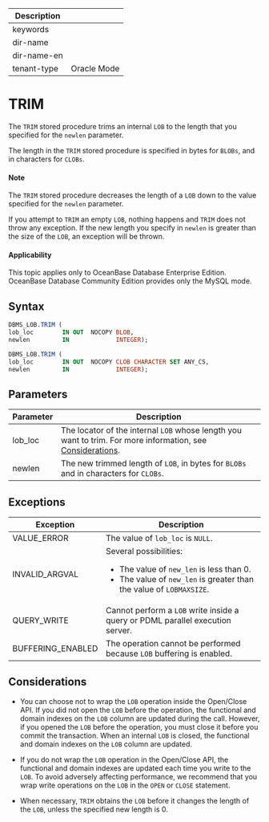 | Description   |                 |
|---------------|-----------------|
| keywords      |                 |
| dir-name      |                 |
| dir-name-en   |                 |
| tenant-type   | Oracle Mode     |

# TRIM

The `TRIM` stored procedure trims an internal `LOB` to the length that you specified for the `newlen` parameter.

The length in the `TRIM` stored procedure is specified in bytes for `BLOBs`, and in characters for `CLOBs`.

  <main id="notice" type='explain'>
    <h4>Note</h4>
    <p>The <code>TRIM</code> stored procedure decreases the length of a <code>LOB</code> down to the value specified for the <code>newlen</code> parameter. </p>
  </main>

If you attempt to `TRIM` an empty `LOB`, nothing happens and `TRIM` does not throw any exception. If the new length you specify in `newlen` is greater than the size of the `LOB`, an exception will be thrown.


  <main id="notice" >
    <h4>Applicability</h4>
    <p>This topic applies only to OceanBase Database Enterprise Edition. OceanBase Database Community Edition provides only the MySQL mode. </p>
  </main>


## Syntax

```sql
DBMS_LOB.TRIM (
lob_loc        IN OUT  NOCOPY BLOB,
newlen         IN             INTEGER);

DBMS_LOB.TRIM (
lob_loc        IN OUT  NOCOPY CLOB CHARACTER SET ANY_CS,
newlen         IN             INTEGER);
```



## Parameters



| **Parameter** | **Description** |
|---------|---------------------------------------------------------------------------------------|
| lob_loc | The locator of the internal `LOB` whose length you want to trim. For more information, see [Considerations](../9300.dbms-lob-oracle/100.dbms-lob-overview-oracle.md).  |
| newlen | The new trimmed length of `LOB`, in bytes for `BLOBs` and in characters for `CLOBs`.  |



## Exceptions



| **Exception** | **Description** |
|-------------------|------------------------------------------------------------------------------------------------------------------------------------------------------------------|
| VALUE_ERROR | The value of `lob_loc` is `NULL`.  |
| INVALID_ARGVAL | Several possibilities: <ul><li> The value of `new_len` is less than 0.   </li><li> The value of `new_len` is greater than the value of `LOBMAXSIZE`. </li></ul> |
| QUERY_WRITE | Cannot perform a `LOB` write inside a query or PDML parallel execution server.  |
| BUFFERING_ENABLED | The operation cannot be performed because `LOB` buffering is enabled.  |



## Considerations

* You can choose not to wrap the `LOB` operation inside the Open/Close API.  If you did not open the `LOB` before the operation, the functional and domain indexes on the `LOB` column are updated during the call.  However, if you opened the `LOB` before the operation, you must close it before you commit the transaction. When an internal `LOB` is closed, the functional and domain indexes on the `LOB` column are updated.



* If you do not wrap the `LOB` operation in the Open/Close API, the functional and domain indexes are updated each time you write to the `LOB`. To avoid adversely affecting performance, we recommend that you wrap write operations on the `LOB` in the `OPEN` or `CLOSE` statement.



* When necessary, `TRIM` obtains the `LOB` before it changes the length of the `LOB`, unless the specified new length is 0.





